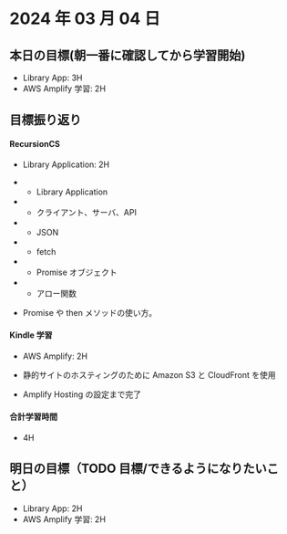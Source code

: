 # 2024 年 03 月 04 日

## 本日の目標(朝一番に確認してから学習開始)

- Library App: 3H
- AWS Amplify 学習: 2H

## 目標振り返り

#### RecursionCS

- Library Application: 2H
- - Library Application
- - クライアント、サーバ、API
- - JSON
- - fetch
- - Promise オブジェクト
- - アロー関数

- Promise や then メソッドの使い方。

#### Kindle 学習

- AWS Amplify: 2H

- 静的サイトのホスティングのために Amazon S3 と CloudFront を使用
- Amplify Hosting の設定まで完了

#### 合計学習時間

- 4H

## 明日の目標（TODO 目標/できるようになりたいこと）

- Library App: 2H
- AWS Amplify 学習: 2H
